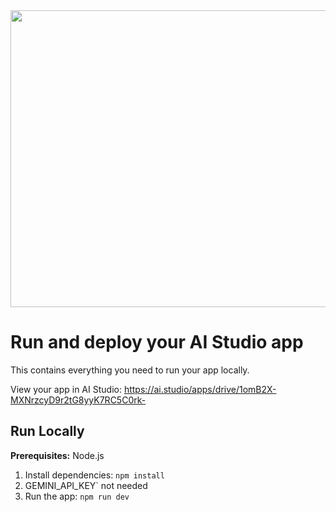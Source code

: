 <div align="center">
<img width="1200" height="475" alt="GHBanner" src="https://github.com/pwobus/fc1.png" />
</div>

# Run and deploy your AI Studio app

This contains everything you need to run your app locally.

View your app in AI Studio: https://ai.studio/apps/drive/1omB2X-MXNrzcyD9r2tG8yyK7RC5C0rk-

## Run Locally

**Prerequisites:**  Node.js


1. Install dependencies:
   `npm install`
2.  GEMINI_API_KEY` not needed
3. Run the app:
   `npm run dev`
